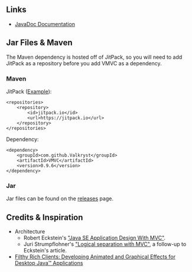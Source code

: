 ## Links

* [JavaDoc Documentation](https://valkryst.github.io/VMVC/)


## Jar Files & Maven

The Maven dependency is hosted off of JitPack, so you will need to add JitPack as a repository before you add VMVC as a dependency.

### Maven

JitPack ([Example](https://github.com/Valkryst/VMVC/blob/master/pom.xml)):

    <repositories>
        <repository>
            <id>jitpack.io</id>
            <url>https://jitpack.io</url>
        </repository>
    </repositories>

Dependency:

    <dependency>
        <groupId>com.github.Valkryst</groupId>
        <artifactId>VMVC</artifactId>
        <version>0.9.6</version>
    </dependency>

### Jar

Jar files can be found on the [releases](https://github.com/Valkryst/VMVC/releases) page.

## Credits & Inspiration

* Architecture
    * Robert Eckstein's ["Java SE Application Design With MVC"](https://www.oracle.com/technical-resources/articles/javase/application-design-with-mvc.html).
    * Juri Strumpflohner's ["Logical separation with MVC"](https://juristr.com/blog/2008/03/logical-separation-with-mvc/), a follow-up to Eckstein's article.
* [Filthy Rich Clients: Developing Animated and Graphical Effects for Desktop Java™ Applications](https://www.amazon.ca/Filthy-Rich-Clients-Developing-Applications/dp/0132413930/)